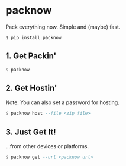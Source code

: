 # packnow
Pack everything now. Simple and (maybe) fast.

```shell
$ pip install packnow
```

## 1. Get Packin'

```haskell
$ packnow
```

## 2. Get Hostin'
Note: You can also set a password for hosting.

```haskell
$ packnow host --file <zip file>
```

## 3. Just Get It!
...from other devices or platforms.

```haskell
$ packnow get --url <packnow url>
```
